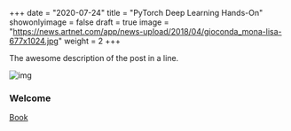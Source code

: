 +++
date = "2020-07-24"
title = "PyTorch Deep Learning Hands-On"
showonlyimage = false
draft = true
image = "https://news.artnet.com/app/news-upload/2018/04/gioconda_mona-lisa-677x1024.jpg"
weight = 2
+++

The awesome description of the post in a line.
<!--more-->

![img](https://news.artnet.com/app/news-upload/2018/04/gioconda_mona-lisa-677x1024.jpg)

### Welcome

[Book](https://www.packtpub.com/big-data-and-business-intelligence/hands-deep-learning-pytorch)
